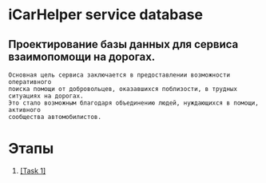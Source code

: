 # iCarHelper service database

Проектирование базы данных для сервиса взаимопомощи на дорогах.
----------------------
```text
Основная цель сервиса заключается в предоставлении возможности оперативного 
поиска помощи от добровольцев, оказавшихся поблизости, в трудных ситуациях на дорогах.
Это стало возможным благодаря объединению людей, нуждающихся в помощи, активного 
сообщества автомобилистов.
```
# Этапы
1. [[Task 1]](https://github.com/PanovAlexey/database_course/blob/main/docs/tasks/TASK01.md)
